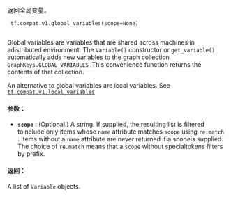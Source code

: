 返回全局变量。

```
 tf.compat.v1.global_variables(scope=None)
 
```

Global variables are variables that are shared across machines in adistributed environment. The  `Variable()`  constructor or  `get_variable()` automatically adds new variables to the graph collection `GraphKeys.GLOBAL_VARIABLES` .This convenience function returns the contents of that collection.

An alternative to global variables are local variables. See[ `tf.compat.v1.local_variables` ](https://tensorflow.google.cn/api_docs/python/tf/compat/v1/local_variables)

#### 参数：
- **`scope`** : (Optional.) A string. If supplied, the resulting list is filtered toinclude only items whose  `name`  attribute matches  `scope`  using `re.match` . Items without a  `name`  attribute are never returned if a scopeis supplied. The choice of  `re.match`  means that a  `scope`  without specialtokens filters by prefix.


#### 返回：
A list of  `Variable`  objects.

